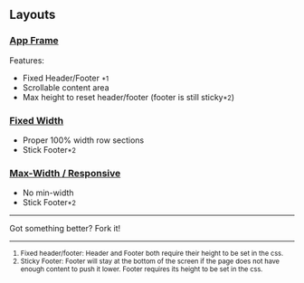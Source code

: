 ## Layouts

### <a href="http://eddywashere.github.com/Layouts/examples/app-frame/">App Frame</a>

Features:

- Fixed Header/Footer <small>*1</small>
- Scrollable content area
- Max height to reset header/footer (footer is still sticky<small>*2</small>)

### <a href="http://eddywashere.github.com/Layouts/examples/fixed/">Fixed Width</a>

- Proper 100% width row sections
- Stick Footer<small>*2</small>


### <a href="http://eddywashere.github.com/Layouts/examples/max-width/">Max-Width / Responsive</a>

- No min-width
- Stick Footer<small>*2</small>

<hr>

Got something better? Fork it!

<hr>

<small>

 1. Fixed header/footer: Header and Footer both require their height to be set in the css.
 2. Sticky Footer: Footer will stay at the bottom of the screen if the page does not have enough content to push it lower. Footer requires its height to be set in the css.

</small>